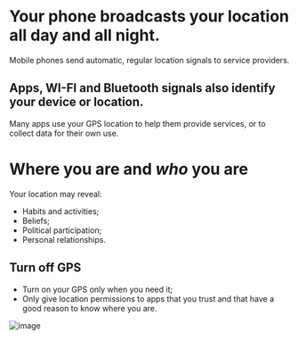 [Title]: # (Location)
[Order]: # (3)

# Your phone broadcasts your location all day and all night. 

Mobile phones send automatic, regular location signals to service providers. 

## Apps, WI-FI and Bluetooth signals also identify your device or location. 

Many apps use your GPS location to help them provide services, or to collect data for their own use. 

# Where you are and *who* you are 

Your location may reveal: 

*	Habits and activities; 
*	Beliefs; 
*	Political participation; 
*	Personal relationships. 

## Turn off GPS 

* 	Turn on your GPS only when you need it;
*	Only give location permissions to apps that you trust and that have a good reason to know where you are.

![image](mobile4.png)


